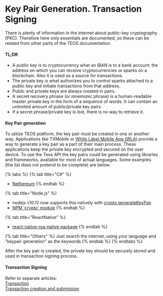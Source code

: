 # Key Pair Generation. Transaction Signing

There is plenty of information in the internet about public-key cryptography (PKC). Therefore here only essentials are documented, so these can be related from other parts of the TEOS documentation.

#### **TL;DR**

* A public key is to cryptocurrency what an IBAN is to a bank account: the address on which you can receive cryptocurrencies or sparks on a blockchain. Also it is used as a source for transactions.
* The private key is what authorizes you to control sparks attached to a public key and initiate transactions from that address.
* Public and private keys are always created in pairs.
* A secret recovery phrase (or mnemonic phrase) is a human-readable master private key in the form of a sequence of words. It can contain an unlimited amount of public/private key pairs.
* If a secret phrase/private key is lost, there is no way to retrieve it.

#### Key Pair generation

To utilize TEOS platform, the key pair must be created in one or another way. Applications like TXMobile or [White Label Mobile App (WLA)](https://teos-docs.coreledger.net/v/white-label-mobile-app) provide a way to generate a key pair as a part of their main process. These applications keep the private key encrypted and secured on the user device. To use the Teos API the key pairs could be generated using libraries and frameworks, available for most of actual languages. Some examples (the list does not pretend to be complete) are below:

{% tabs %}
{% tab title="C#" %}
* [Nethereum](https://nethereum.com)
{% endtab %}

{% tab title="Node.js" %}
* nodejs v10.12 now supports this natively with [crypto.generateKeyPair](https://nodejs.org/api/crypto.html#crypto_crypto_generatekeypair_type_options_callback)
* [NPM 'crypto' module](http://nodejs.org/api/crypto.html)
{% endtab %}

{% tab title="ReactNative" %}
* [react-native-rsa-native package](https://www.npmjs.com/package/react-native-rsa-native)
{% endtab %}

{% tab title="Others" %}
Just search the internet, using your language and "keypair generation" as the keywords
{% endtab %}
{% endtabs %}

After the key pair is created, the private key should be securely stored and used in transaction signing process.

#### Transaction Signing

Refer to separate articles:\
[Transaction](../../using-the-teos-api/concepts/transaction.md)\
[Transaction creation and submission](../../overview/dealing-with-blockchain-transactions/transaction-creation-and-submission/)
